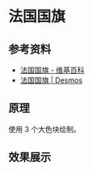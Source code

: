 # 法国国旗

## 参考资料

- [法国国旗 - 维基百科](https://zh.wikipedia.org/wiki/法国国旗)
- [法国国旗 | Desmos](https://www.desmos.com/calculator/e6hr6rngfp)

## 原理

使用 $3$ 个大色块绘制。

## 效果展示

<IframeWindow url="https://www.desmos.com/calculator/e6hr6rngfp?embed" />
